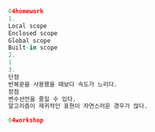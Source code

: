 ```python
04homework
1.
Local scope
Enclosed scope
Global scope
Built-in scope
2.
1
3.
단점
반복문을 사용했을 때보다 속도가 느리다.
장점
변수선언을 줄일 수 있다.
알고리즘이 재귀적인 표현이 자연스러운 경우가 많다.
```

```python
04workshop
```

